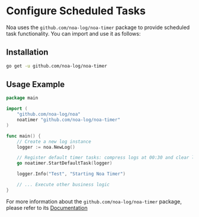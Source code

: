 # Configure Scheduled Tasks
Noa uses the `github.com/noa-log/noa-timer` package to provide scheduled task functionality. You can import and use it as follows:

## Installation
```bash
go get -u github.com/noa-log/noa-timer
```

## Usage Example
```go
package main

import (
    "github.com/noa-log/noa"
    noatimer "github.com/noa-log/noa-timer"
)

func main() {
    // Create a new log instance
    logger := noa.NewLog()

    // Register default timer tasks: compress logs at 00:30 and clear logs older than 7 days at 00:35 every day
    go noatimer.StartDefaultTask(logger)

    logger.Info("Test", "Starting Noa Timer")

    // ... Execute other business logic
}
```

For more information about the `github.com/noa-log/noa-timer` package, please refer to its [Documentation](https://github.com/noa-log/noa-timer/blob/main/README.md)
